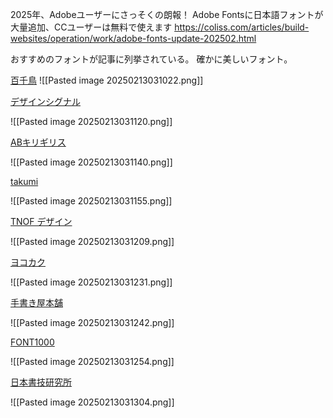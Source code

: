 2025年、Adobeユーザーにさっそくの朗報！ Adobe Fontsに日本語フォントが大量追加、CCユーザーは無料で使えます
https://coliss.com/articles/build-websites/operation/work/adobe-fonts-update-202502.html

おすすめのフォントが記事に列挙されている。
確かに美しいフォント。

[百千鳥](https://fonts.adobe.com/fonts/momochidori)
![[Pasted image 20250213031022.png]]

[デザインシグナル](https://fonts.adobe.com/foundries/design-signal)

![[Pasted image 20250213031120.png]]

[ABキリギリス](https://fonts.adobe.com/fonts/ab-kirigirisu)

![[Pasted image 20250213031140.png]]

[takumi](https://fonts.adobe.com/foundries/takumi)

![[Pasted image 20250213031155.png]]

[TNOF デザイン](https://fonts.adobe.com/foundries/tnof-design)

![[Pasted image 20250213031209.png]]

[ヨコカク](https://fonts.adobe.com/foundries/yokokaku)

![[Pasted image 20250213031231.png]]

[手書き屋本舗](https://fonts.adobe.com/foundries/tegakiya-honpo)

![[Pasted image 20250213031242.png]]

[FONT1000](https://fonts.adobe.com/foundries/font1000)

![[Pasted image 20250213031254.png]]

[日本書技研究所](https://fonts.adobe.com/foundries/nihonshogikenkyusho)

![[Pasted image 20250213031304.png]]
